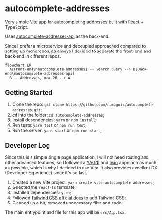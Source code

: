 # autocomplete-addresses

Very simple Vite app for autocompleting addresses built with React + TypeScript.

Uses [autocomplete-addresses-api](https://github.com/nunogois/autocomplete-addresses-api) as the back-end.

Since I prefer a microservice and decoupled approached compared to setting up monorepos, as always I decided to separate the front-end and back-end in different repos.

```mermaid
flowchart LR
  A[Front-end\nautocomplete-addresses] -- Search Query --> B[Back-end\nautocomplete-addresses-api]
  B -- Addresses, max 20 --> A
```

## Getting Started

1. Clone the repo: `git clone https://github.com/nunogois/autocomplete-addresses.git`;
2. cd into the folder: `cd autocomplete-addresses`;
3. Install dependencies: `yarn` or `npm install`;
4. Run tests: `yarn test` or `npm run test`;
5. Run the server: `yarn start` or `npm run start`;

## Developer Log

Since this is a simple single page application, I will not need routing and other advanced features, so I followed a [YAGNI](https://en.wikipedia.org/wiki/You_aren%27t_gonna_need_it) and [lean](https://en.wikipedia.org/wiki/Lean_software_development) approach as much as possible, which is why I decided to use Vite. It also provides excellent DX (Developer Experience) since it's so fast.

1. Created a new Vite project: `yarn create vite autocomplete-addresses`;
2. Selected the `react-ts` template;
3. Installed dependencies: `yarn`;
4. Followed [Tailwind CSS official docs](https://tailwindcss.com/docs/guides/vite) to add Tailwind CSS;
5. Cleaned up a bit, removed unnecessary files and code;

The main entrypoint and file for this app will be `src/App.tsx`.
